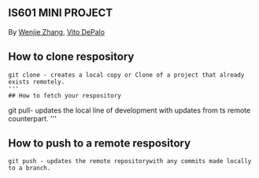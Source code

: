 ## IS601 MINI PROJECT
By [Wenjie Zhang](), [Vito DePalo]()

## How to clone respository
```
git clone - creates a local copy or Clone of a project that already exists remotely.
'''
## How to fetch your respository
```
git pull- updates the local line of development with updates from ts remote counterpart.
'''
## How to push to a remote respository
```
git push - updates the remote repositorywith any commits made locally to a branch.
```

